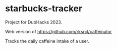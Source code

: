 # starbucks-tracker

Project for DubHacks 2023.

Web version of https://github.com/rksrcl/caffeinator 

Tracks the daily caffeine intake of a user.
